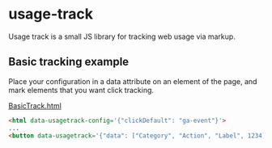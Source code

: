 # usage-track
Usage track is a small JS library for tracking web usage via markup.

## Basic tracking example

Place your configuration in a data attribute on an element of the page, and mark elements that you want click tracking.

[BasicTrack.html](examples/BasicTrack.html)
```html
<html data-usagetrack-config='{"clickDefault": "ga-event"}'>
...
<button data-usagetrack='{"data": ["Category", "Action", "Label", 1234]}'>Click Me</button>
```

